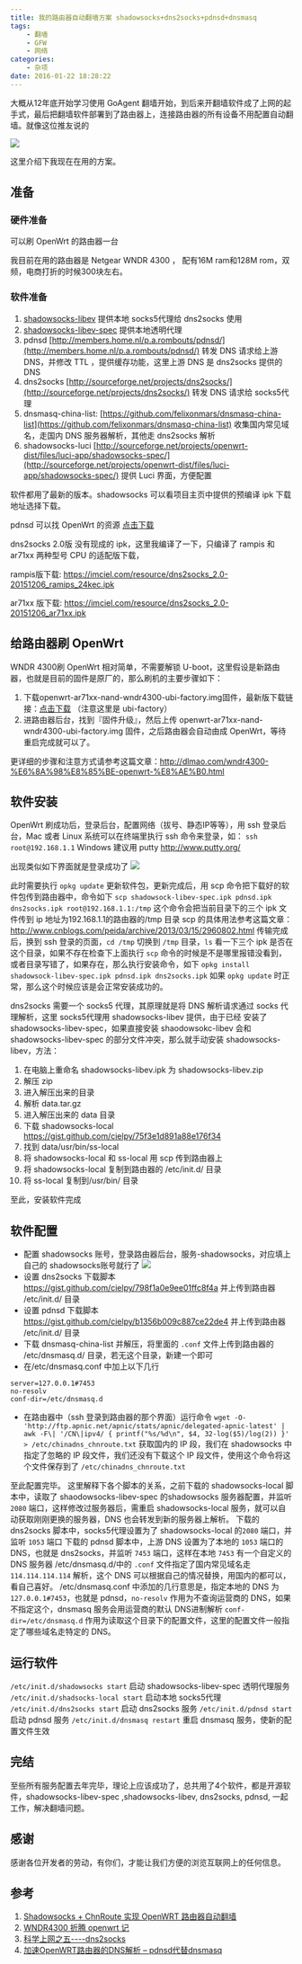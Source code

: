 ```yaml
---
title: 我的路由器自动翻墙方案 shadowsocks+dns2socks+pdnsd+dnsmasq
tags:      
    - 翻墙
    - GFW
    - 网络
categories:      
    - 杂项
date: 2016-01-22 18:28:22
---
```




大概从12年底开始学习使用 GoAgent 翻墙开始，到后来开翻墙软件成了上网的起手式，最后把翻墙软件部署到了路由器上，连接路由器的所有设备不用配置自动翻墙。就像这位推友说的
<!-- more -->

![](https://ww4.sinaimg.cn/large/74681984gw1f08gjaes3hj20hj0crq5b.jpg)

这里介绍下我现在在用的方案。

## 准备

### 硬件准备

可以刷 OpenWrt 的路由器一台

我目前在用的路由器是 Netgear WNDR 4300 ， 配有16M ram和128M rom，双频，电商打折的时候300块左右。

### 软件准备

1. [shadowsocks-libev]( https://github.com/shadowsocks/openwrt-shadowsocks) 提供本地 socks5代理给 dns2socks 使用
2. [shadowsocks-libev-spec]( https://github.com/shadowsocks/openwrt-shadowsocks) 提供本地透明代理
3. pdnsd [http://members.home.nl/p.a.rombouts/pdnsd/](http://members.home.nl/p.a.rombouts/pdnsd/) 转发 DNS 请求给上游 DNS，并修改 TTL ，提供缓存功能，这里上游 DNS 是 dns2socks 提供的 DNS
4. dns2socks [http://sourceforge.net/projects/dns2socks/](http://sourceforge.net/projects/dns2socks/) 转发 DNS 请求给 socks5代理
5. dnsmasq-china-list: [https://github.com/felixonmars/dnsmasq-china-list](https://github.com/felixonmars/dnsmasq-china-list) 收集国内常见域名，走国内 DNS 服务器解析，其他走 dns2socks 解析
6. shadowsocks-luci [http://sourceforge.net/projects/openwrt-dist/files/luci-app/shadowsocks-spec/](http://sourceforge.net/projects/openwrt-dist/files/luci-app/shadowsocks-spec/) 提供 Luci 界面，方便配置

软件都用了最新的版本。shadowsocks 可以看项目主页中提供的预编译 ipk 下载地址选择下载。

pdnsd 可以找 OpenWrt 的资源 [点击下载](https://downloads.openwrt.org/barrier_breaker/14.07/ar71xx/nand/packages/oldpackages/pdnsd_1.2.9a-par-a8e46ccba7b0fa2230d6c42ab6dcd92926f6c21d_ar71xx.ipk)

dns2socks 2.0版 没有现成的 ipk，这里我编译了一下，只编译了 rampis 和 ar71xx 两种型号 CPU 的适配版下载，

rampis版下载: https://imciel.com/resource/dns2socks_2.0-20151206_ramips_24kec.ipk

ar71xx 版下载: https://imciel.com/resource/dns2socks_2.0-20151206_ar71xx.ipk

## 给路由器刷 OpenWrt 

WNDR 4300刷 OpenWrt 相对简单，不需要解锁 U-boot，这里假设是新路由器，也就是目前的固件是原厂的，那么刷机的主要步骤如下：

1. 下载openwrt-ar71xx-nand-wndr4300-ubi-factory.img固件，最新版下载链接：[点击下载](https://downloads.openwrt.org/chaos_calmer/15.05/ar71xx/nand/openwrt-15.05-ar71xx-nand-wndr4300-ubi-factory.img) （注意这里是 ubi-factory）
2. 进路由器后台，找到『固件升级』，然后上传 openwrt-ar71xx-nand-wndr4300-ubi-factory.img 固件，之后路由器会自动由成 OpenWrt，等待重启完成就可以了。

更详细的步骤和注意方式请参考这篇文章：http://dlmao.com/wndr4300-%E6%8A%98%E8%85%BE-openwrt-%E8%AE%B0.html

## 软件安装
OpenWrt 刷成功后，登录后台，配置网络（拔号、静态IP等等），用 ssh 登录后台，Mac 或者 Linux 系统可以在终端里执行 ssh 命令来登录，如：
`ssh root@192.168.1.1`
Windows 建议用 putty http://www.putty.org/

出现类似如下界面就是登录成功了
![](https://o4zqhe4wo.qnssl.com/blog-img/1465400772360.png)

此时需要执行 `opkg update` 更新软件包，更新完成后，用 scp 命令把下载好的软件包传到路由器中，命令如下
`scp shadowsock-libev-spec.ipk pdnsd.ipk dns2socks.ipk root@192.168.1.1:/tmp`
这个命令会把当前目录下的三个 ipk 文件传到 ip 地址为192.168.1.1的路由器的/tmp 目录
scp 的具体用法参考这篇文章：http://www.cnblogs.com/peida/archive/2013/03/15/2960802.html
传输完成后，换到 ssh 登录的页面，`cd /tmp` 切换到 `/tmp` 目录，`ls` 看一下三个 ipk 是否在这个目录，如果不存在检查下上面执行 `scp` 命令的时候是不是哪里报错没看到，或者目录写错了，如果存在，那么执行安装命令，如下
`opkg install shadowsock-libev-spec.ipk pdnsd.ipk dns2socks.ipk`
如果 `opkg update` 时正常，那么这个时候应该是会正常安装成功的。

dns2socks 需要一个 socks5 代理，其原理就是将 DNS 解析请求通过 socks 代理解析，这里 socks5代理用 shadowsocks-libev 提供，由于已经 安装了 shadowsocks-libev-spec，如果直接安装 shaodowsokc-libev 会和 shadowsocks-libev-spec 的部分文件冲突，那么就手动安装 shadowsocks-libev，方法：
1. 在电脑上重命名 shadowsocks-libev.ipk 为 shadowsocks-libev.zip
2. 解压 zip
3. 进入解压出来的目录
4. 解析 data.tar.gz
5. 进入解压出来的 data 目录
6. 下载 shadowsocks-local https://gist.github.com/cielpy/75f3e1d891a88e176f34
7. 找到 data/usr/bin/ss-local
8. 将 shadowsocks-local 和 ss-local 用 scp 传到路由器上
9. 将 shadowsocks-local 复制到路由器的 /etc/init.d/ 目录
10. 将 ss-local 复制到/usr/bin/ 目录

至此，安装软件完成

## 软件配置
* 配置 shadowsocks 账号，登录路由器后台，服务-shadowsocks，对应填上自己的 shadowsocks账号就行了
  ![](https://ww1.sinaimg.cn/large/74681984gw1f08pim5dlvj20gj0eo3z4.jpg)
* 设置 dns2socks 下载脚本 https://gist.github.com/cielpy/798f1a0e9ee01ffc8f4a 并上传到路由器 /etc/init.d/ 目录
* 设置 pdnsd 下载脚本 https://gist.github.com/cielpy/b1356b009c887ce22de4 并上传到路由器 /etc/init.d/ 目录
* 下载 dnsmasq-china-list 并解压，将里面的 `.conf` 文件上传到路由器的 /etc/dnsmasq.d/ 目录，若无这个目录，新建一个即可
* 在/etc/dnsmasq.conf 中加上以下几行
```
server=127.0.0.1#7453
no-resolv
conf-dir=/etc/dnsmasq.d
```
* 在路由器中（ssh 登录到路由器的那个界面）运行命令 `wget -O- 'http://ftp.apnic.net/apnic/stats/apnic/delegated-apnic-latest' | awk -F\| '/CN\|ipv4/ { printf("%s/%d\n", $4, 32-log($5)/log(2)) }' > /etc/chinadns_chnroute.txt` 
获取国内的 IP 段，我们在 shadowsocks 中指定了忽略的 IP 段文件，我们还没有下载这个 IP 段文件，使用这个命令将这个文件保存到了 `/etc/chinadns_chnroute.txt`

至此配置完毕。
这里解释下各个脚本的关系，之前下载的 shadowsocks-local 脚本中，读取了 shaodowsocks-libev-spec 的shadowsocks 服务器配置，并监听 `2080` 端口，这样修改过服务器后，需重启 shadowsocks-local 服务，就可以自动获取刚刚更换的服务器，DNS 也会转发到新的服务器上解析。
下载的 dns2socks 脚本中，socks5代理设置为了 shadowsocks-local 的`2080` 端口，并监听 `1053` 端口
下载的 pdnsd 脚本中，上游 DNS 设置为了本地的 `1053` 端口的 DNS，也就是 dns2socks，并监听 `7453` 端口，这样在本地 `7453` 有一个自定义的 DNS 服务器
/etc/dnsmasq.d/中的 `.conf` 文件指定了国内常见域名走 `114.114.114.114` 解析，这个 DNS 可以根据自己的情况替换，用国内的都可以，看自己喜好。
/etc/dnsmasq.conf 中添加的几行意思是，指定本地的 DNS 为 `127.0.0.1#7453`，也就是 pdnsd，`no-resolv` 作用为不查询运营商的 DNS，如果不指定这个，dnsmasq 服务会用运营商的默认 DNS进制解析 `conf-dir=/etc/dnsmasq.d` 作用为读取这个目录下的配置文件，这里的配置文件一般指定了哪些域名走特定的 DNS。

## 运行软件
`/etc/init.d/shadowsocks start` 启动 shadowsocks-libev-spec 透明代理服务
`/etc/init.d/shadsocks-local start` 启动本地 socks5代理
`/etc/init.d/dns2socks start` 启动 dns2socks 服务
`/etc/init.d/pdnsd start` 启动 pdnsd 服务
`/etc/init.d/dnsmasq restart` 重启 dnsmasq 服务，使新的配置文件生效

## 完结
至些所有服务配置去年完毕，理论上应该成功了，总共用了4个软件，都是开源软件，shadowsocks-libev-spec ,shadowsocks-libev, dns2socks, pdnsd, 一起工作，解决翻墙问题。

## 感谢
感谢各位开发者的劳动，有你们，才能让我们方便的浏览互联网上的任何信息。

## 参考
1. [Shadowsocks + ChnRoute 实现 OpenWRT 路由器自动翻墙](https://cokebar.info/archives/664)
2. [WNDR4300 折腾 openwrt 记](http://dlmao.com/wndr4300-%E6%8A%98%E8%85%BE-openwrt-%E8%AE%B0.html)
3. [科学上网之五----dns2socks](http://www.bubuko.com/infodetail-624247.html)
4. [加速OpenWRT路由器的DNS解析 – pdnsd代替dnsmasq](https://cokebar.info/archives/734)


